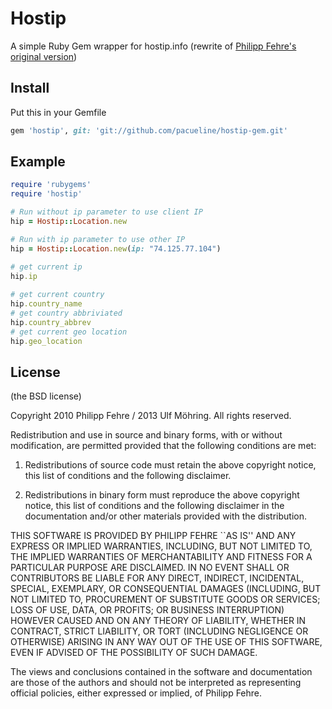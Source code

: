 # Hostip

A simple Ruby Gem wrapper for hostip.info (rewrite of [Philipp Fehre's original version](http://https://github.com/sideshowcoder/hostip-gem))

## Install

Put this in your Gemfile

```ruby
gem 'hostip', git: 'git://github.com/pacueline/hostip-gem.git'
```

## Example

```ruby
require 'rubygems'
require 'hostip'

# Run without ip parameter to use client IP
hip = Hostip::Location.new

# Run with ip parameter to use other IP
hip = Hostip::Location.new(ip: "74.125.77.104")

# get current ip
hip.ip
	
# get current country
hip.country_name
# get country abbriviated
hip.country_abbrev
# get current geo location
hip.geo_location 
```

## License 

(the BSD license)

Copyright 2010 Philipp Fehre / 2013 Ulf Möhring. All rights reserved.

Redistribution and use in source and binary forms, with or without modification, are
permitted provided that the following conditions are met:

   1. Redistributions of source code must retain the above copyright notice, this list of
      conditions and the following disclaimer.

   2. Redistributions in binary form must reproduce the above copyright notice, this list
      of conditions and the following disclaimer in the documentation and/or other materials
      provided with the distribution.

THIS SOFTWARE IS PROVIDED BY PHILIPP FEHRE ``AS IS'' AND ANY EXPRESS OR IMPLIED
WARRANTIES, INCLUDING, BUT NOT LIMITED TO, THE IMPLIED WARRANTIES OF MERCHANTABILITY AND
FITNESS FOR A PARTICULAR PURPOSE ARE DISCLAIMED. IN NO EVENT SHALL <COPYRIGHT HOLDER> OR
CONTRIBUTORS BE LIABLE FOR ANY DIRECT, INDIRECT, INCIDENTAL, SPECIAL, EXEMPLARY, OR
CONSEQUENTIAL DAMAGES (INCLUDING, BUT NOT LIMITED TO, PROCUREMENT OF SUBSTITUTE GOODS OR
SERVICES; LOSS OF USE, DATA, OR PROFITS; OR BUSINESS INTERRUPTION) HOWEVER CAUSED AND ON
ANY THEORY OF LIABILITY, WHETHER IN CONTRACT, STRICT LIABILITY, OR TORT (INCLUDING
NEGLIGENCE OR OTHERWISE) ARISING IN ANY WAY OUT OF THE USE OF THIS SOFTWARE, EVEN IF
ADVISED OF THE POSSIBILITY OF SUCH DAMAGE.

The views and conclusions contained in the software and documentation are those of the
authors and should not be interpreted as representing official policies, either expressed
or implied, of Philipp Fehre.
